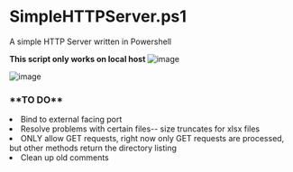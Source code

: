 <h1>SimpleHTTPServer.ps1</h1>

<p1>A simple HTTP Server written in Powershell</p1>

<b>This script only works on local host</b>
![image](https://user-images.githubusercontent.com/49540886/127718889-72262e6c-4d55-4c16-990f-8da0744192dc.png)

![image](https://user-images.githubusercontent.com/49540886/127718951-7616913b-1918-4739-b049-0beb41b14a5a.png)

<h3>**TO DO**</h3>
<li>Bind to external facing port </li>
<li>Resolve problems with certain files-- size truncates for xlsx files </li>
<li>ONLY allow GET requests, right now only GET requests are processed, but other methods return the directory listing </li>
<li>Clean up old comments </li>
